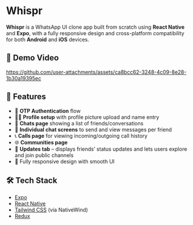 # Whispr

**Whispr** is a WhatsApp UI clone app built from scratch using **React Native** and **Expo**, with a fully responsive design and cross-platform compatibility for both **Android** and **iOS** devices.

## 📱 Demo Video


https://github.com/user-attachments/assets/ca8bcc62-3248-4c09-8e28-1b30a19395ec



## 🚀 Features

- 📩 **OTP Authentication** flow
- 🧑‍💼 **Profile setup** with profile picture upload and name entry
- 💬 **Chats page** showing a list of friends/conversations
- 💭 **Individual chat screens** to send and view messages per friend
- 📞 **Calls page** for viewing incoming/outgoing call history
- 🌐 **Communities page**
- 📰 **Updates tab** – displays friends’ status updates and lets users explore and join public channels
- 🎨 Fully responsive design with smooth UI

## 🛠️ Tech Stack

- [Expo](https://expo.dev/)
- [React Native](https://reactnative.dev/)
- [Tailwind CSS](https://tailwindcss.com/) (via NativeWind)
- [Redux](https://redux.js.org/)
